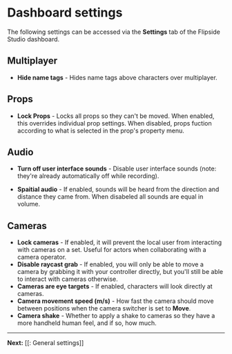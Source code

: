 # Dashboard settings

The following settings can be accessed via the **Settings** tab of the Flipside Studio dashboard.

## Multiplayer

* **Hide name tags** - Hides name tags above characters over multiplayer.

## Props

* **Lock Props** - Locks all props so they can't be moved.  When enabled, this overrides individual prop settings.  When disabled, props fuction according to what is selected in the prop's property menu.

## Audio

* **Turn off user interface sounds** - Disable user interface sounds (note: they're already automatically off while recording).

* **Spaitial audio** - If enabled, sounds will be heard from the direction and distance they came from. When disabeled all sounds are equal in volume.

## Cameras

- **Lock cameras** - If enabled, it will prevent the local user from interacting with cameras on a set. Useful for actors when collaborating with a camera operator.
- **Disable raycast grab** - If enabled, you will only be able to move a camera by grabbing it with your controller directly, but you'll still be able to interact with cameras otherwise.
- **Cameras are eye targets** - If enabled, characters will look directly at cameras.
- **Camera movement speed (m/s)** - How fast the camera should move between positions when the camera switcher is set to **Move**.
- **Camera shake** - Whether to apply a shake to cameras so they have a more handheld human feel, and if so, how much.

---

**Next:** [[: General settings]]
